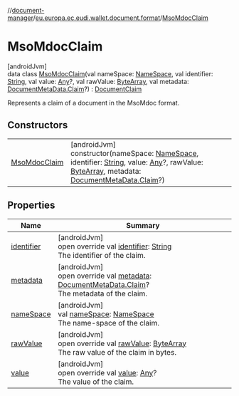 //[document-manager](../../../index.md)/[eu.europa.ec.eudi.wallet.document.format](../index.md)/[MsoMdocClaim](index.md)

# MsoMdocClaim

[androidJvm]\
data class [MsoMdocClaim](index.md)(val nameSpace: [NameSpace](../../eu.europa.ec.eudi.wallet.document/-name-space/index.md), val identifier: [String](https://kotlinlang.org/api/latest/jvm/stdlib/kotlin/-string/index.html), val value: [Any](https://kotlinlang.org/api/latest/jvm/stdlib/kotlin/-any/index.html)?, val rawValue: [ByteArray](https://kotlinlang.org/api/latest/jvm/stdlib/kotlin/-byte-array/index.html), val metadata: [DocumentMetaData.Claim](../../eu.europa.ec.eudi.wallet.document.metadata/-document-meta-data/-claim/index.md)?) : [DocumentClaim](../-document-claim/index.md)

Represents a claim of a document in the MsoMdoc format.

## Constructors

| | |
|---|---|
| [MsoMdocClaim](-mso-mdoc-claim.md) | [androidJvm]<br>constructor(nameSpace: [NameSpace](../../eu.europa.ec.eudi.wallet.document/-name-space/index.md), identifier: [String](https://kotlinlang.org/api/latest/jvm/stdlib/kotlin/-string/index.html), value: [Any](https://kotlinlang.org/api/latest/jvm/stdlib/kotlin/-any/index.html)?, rawValue: [ByteArray](https://kotlinlang.org/api/latest/jvm/stdlib/kotlin/-byte-array/index.html), metadata: [DocumentMetaData.Claim](../../eu.europa.ec.eudi.wallet.document.metadata/-document-meta-data/-claim/index.md)?) |

## Properties

| Name | Summary |
|---|---|
| [identifier](identifier.md) | [androidJvm]<br>open override val [identifier](identifier.md): [String](https://kotlinlang.org/api/latest/jvm/stdlib/kotlin/-string/index.html)<br>The identifier of the claim. |
| [metadata](metadata.md) | [androidJvm]<br>open override val [metadata](metadata.md): [DocumentMetaData.Claim](../../eu.europa.ec.eudi.wallet.document.metadata/-document-meta-data/-claim/index.md)?<br>The metadata of the claim. |
| [nameSpace](name-space.md) | [androidJvm]<br>val [nameSpace](name-space.md): [NameSpace](../../eu.europa.ec.eudi.wallet.document/-name-space/index.md)<br>The name-space of the claim. |
| [rawValue](raw-value.md) | [androidJvm]<br>open override val [rawValue](raw-value.md): [ByteArray](https://kotlinlang.org/api/latest/jvm/stdlib/kotlin/-byte-array/index.html)<br>The raw value of the claim in bytes. |
| [value](value.md) | [androidJvm]<br>open override val [value](value.md): [Any](https://kotlinlang.org/api/latest/jvm/stdlib/kotlin/-any/index.html)?<br>The value of the claim. |
